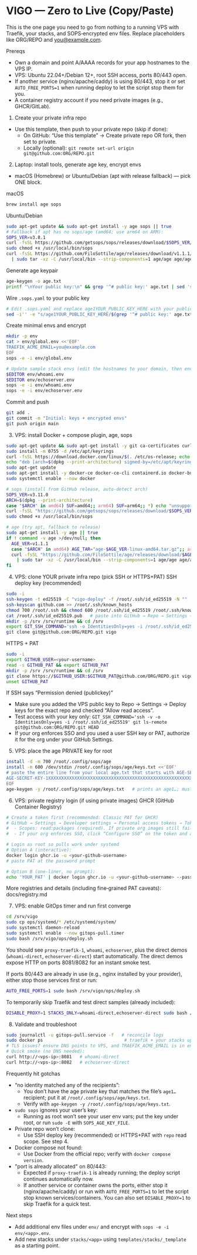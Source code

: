 # VIGO — Zero to Live (Copy/Paste)

This is the one page you need to go from nothing to a running VPS with Traefik, your stacks, and SOPS‑encrypted env files. Replace placeholders like ORG/REPO and you@example.com.

Prereqs
- Own a domain and point A/AAAA records for your app hostnames to the VPS IP.
- VPS: Ubuntu 22.04+/Debian 12+, root SSH access, ports 80/443 open.
- If another service (nginx/apache/caddy) is using 80/443, stop it or set `AUTO_FREE_PORTS=1` when running deploy to let the script stop them for you.
- A container registry account if you need private images (e.g., GHCR/GitLab).

1) Create your private infra repo
- Use this template, then push to your private repo (skip if done):
  - On GitHub: “Use this template” → Create private repo OR fork, then set to private.
  - Locally (optional): `git remote set-url origin git@github.com:ORG/REPO.git`

2) Laptop: install tools, generate age key, encrypt envs
- macOS (Homebrew) or Ubuntu/Debian (apt with release fallback) — pick ONE block.

macOS
```bash
brew install age sops
```

Ubuntu/Debian
```bash
sudo apt-get update && sudo apt-get install -y age sops || true
# Fallback if apt has no sops/age (amd64; use arm64 on ARM):
SOPS_VER=v3.8.1
curl -fsSL https://github.com/getsops/sops/releases/download/$SOPS_VER/sops-$SOPS_VER.linux.amd64 | sudo tee /usr/local/bin/sops >/dev/null
sudo chmod +x /usr/local/bin/sops
curl -fsSL https://github.com/FiloSottile/age/releases/download/v1.1.1/age-v1.1.1-linux-amd64.tar.gz \
  | sudo tar -xz -C /usr/local/bin --strip-components=1 age/age age/age-keygen
```

Generate age keypair
```bash
age-keygen -o age.txt
printf "\nYour public key:\n" && grep '^# public key:' age.txt | sed 's/# public key: //'
```

Wire `.sops.yaml` to your public key
```bash
# Edit .sops.yaml and replace age1YOUR_PUBLIC_KEY_HERE with your public key
sed -i'' -e "s/age1YOUR_PUBLIC_KEY_HERE/$(grep '^# public key:' age.txt | sed 's/# public key: //')/" .sops.yaml
```

Create minimal envs and encrypt
```bash
mkdir -p env
cat > env/global.env <<'EOF'
TRAEFIK_ACME_EMAIL=you@example.com
EOF
sops -e -i env/global.env

# Update sample stack envs (edit the hostnames to your domain, then encrypt)
$EDITOR env/whoami.env
$EDITOR env/echoserver.env
sops -e -i env/whoami.env
sops -e -i env/echoserver.env
```

Commit and push
```bash
git add .
git commit -m "Initial: keys + encrypted envs"
git push origin main
```

3) VPS: install Docker + compose plugin, age, sops
```bash
sudo apt-get update && sudo apt-get install -y git ca-certificates curl gnupg rsync
sudo install -m 0755 -d /etc/apt/keyrings
curl -fsSL https://download.docker.com/linux/$(. /etc/os-release; echo "$ID")/gpg | sudo gpg --dearmor -o /etc/apt/keyrings/docker.gpg
echo "deb [arch=$(dpkg --print-architecture) signed-by=/etc/apt/keyrings/docker.gpg] https://download.docker.com/linux/$(. /etc/os-release; echo "$ID") $(. /etc/os-release; echo "$VERSION_CODENAME") stable" | sudo tee /etc/apt/sources.list.d/docker.list >/dev/null
sudo apt-get update
sudo apt-get install -y docker-ce docker-ce-cli containerd.io docker-buildx-plugin docker-compose-plugin
sudo systemctl enable --now docker

# sops (install from GitHub release, auto-detect arch)
SOPS_VER=v3.11.0
ARCH=$(dpkg --print-architecture)
case "$ARCH" in amd64) SUF=amd64;; arm64) SUF=arm64;; *) echo "unsupported arch: $ARCH"; exit 1;; esac
curl -fsSL "https://github.com/getsops/sops/releases/download/$SOPS_VER/sops-$SOPS_VER.linux.$SUF" | sudo tee /usr/local/bin/sops >/dev/null
sudo chmod +x /usr/local/bin/sops

# age (try apt, fallback to release)
sudo apt-get install -y age || true
if ! command -v age >/dev/null; then
  AGE_VER=v1.1.1
  case "$ARCH" in amd64) AGE_TAR="age-$AGE_VER-linux-amd64.tar.gz";; arm64) AGE_TAR="age-$AGE_VER-linux-arm64.tar.gz";; esac
  curl -fsSL "https://github.com/FiloSottile/age/releases/download/$AGE_VER/$AGE_TAR" \
    | sudo tar -xz -C /usr/local/bin --strip-components=1 age/age age/age-keygen
fi
```

4) VPS: clone YOUR private infra repo (pick SSH or HTTPS+PAT)
SSH deploy key (recommended)
```bash
sudo -i
ssh-keygen -t ed25519 -C "vigo-deploy" -f /root/.ssh/id_ed25519 -N ""
ssh-keyscan github.com >> /root/.ssh/known_hosts
chmod 700 /root/.ssh && chmod 600 /root/.ssh/id_ed25519 /root/.ssh/known_hosts
cat /root/.ssh/id_ed25519.pub   # paste into GitHub → Repo → Settings → Deploy keys (read-only)
mkdir -p /srv /srv/runtime && cd /srv
export GIT_SSH_COMMAND='ssh -o IdentitiesOnly=yes -i /root/.ssh/id_ed25519'
git clone git@github.com:ORG/REPO.git vigo
```

HTTPS + PAT
```bash
sudo -i
export GITHUB_USER=<your-username>
read -s GITHUB_PAT && export GITHUB_PAT
mkdir -p /srv /srv/runtime && cd /srv
git clone https://$GITHUB_USER:$GITHUB_PAT@github.com/ORG/REPO.git vigo
unset GITHUB_PAT
```

If SSH says “Permission denied (publickey)”
- Make sure you added the VPS public key to Repo → Settings → Deploy keys for the exact repo and checked “Allow read access”.
- Test access with your key only: `GIT_SSH_COMMAND='ssh -v -o IdentitiesOnly=yes -i /root/.ssh/id_ed25519' git ls-remote git@github.com:ORG/REPO.git HEAD`
- If your org enforces SSO and you used a user SSH key or PAT, authorize it for the org under your GitHub Settings.

5) VPS: place the age PRIVATE key for root
```bash
install -d -m 700 /root/.config/sops/age
install -m 600 /dev/stdin /root/.config/sops/age/keys.txt <<'EOF'
# paste the entire line from your local age.txt that starts with AGE-SECRET-KEY-1
AGE-SECRET-KEY-1XXXXXXXXXXXXXXXXXXXXXXXXXXXXXXXXXXXXXXXXXXXXXXXXXXXXXXXXXX
EOF
age-keygen -y /root/.config/sops/age/keys.txt   # prints an age1…; must match recipients in your env files
```

6) VPS: private registry login (if using private images)
GHCR (GitHub Container Registry)
```bash
# Create a token first (recommended: Classic PAT for GHCR)
# GitHub → Settings → Developer settings → Personal access tokens → Tokens (classic) → Generate
#  - Scopes: read:packages (required). If private org images still fail to pull, add repo (Read)
#  - If your org enforces SSO, click “Configure SSO” on the token and authorize it for the org

# Login as root so pulls work under systemd
# Option A (interactive):
docker login ghcr.io -u <your-github-username>
# paste PAT at the password prompt

# Option B (one-liner, no prompt):
echo 'YOUR_PAT' | docker login ghcr.io -u <your-github-username> --password-stdin
```
More registries and details (including fine‑grained PAT caveats): docs/registry.md

7) VPS: enable GitOps timer and run first converge
```bash
cd /srv/vigo
sudo cp ops/systemd/* /etc/systemd/system/
sudo systemctl daemon-reload
sudo systemctl enable --now gitops-pull.timer
sudo bash /srv/vigo/ops/deploy.sh
```

You should see `proxy-traefik-1`, `whoami`, `echoserver`, plus the direct demos (`whoami-direct`, `echoserver-direct`) start automatically. The direct demos expose HTTP on ports 8081/8082 for an instant smoke test.

If ports 80/443 are already in use (e.g., nginx installed by your provider), either stop those services first or run:
```bash
AUTO_FREE_PORTS=1 sudo bash /srv/vigo/ops/deploy.sh
```
To temporarily skip Traefik and test direct samples (already included):
```bash
DISABLE_PROXY=1 STACKS_ONLY=whoami-direct,echoserver-direct sudo bash /srv/vigo/ops/deploy.sh
```

8) Validate and troubleshoot
```bash
sudo journalctl -u gitops-pull.service -f   # reconcile logs
sudo docker ps                               # traefik + your stacks up
# TLS issues? ensure DNS points to VPS, and TRAEFIK_ACME_EMAIL is in env/global.env (encrypted).
# Quick smoke (no DNS needed):
curl http://<vps-ip>:8081   # whoami-direct
curl http://<vps-ip>:8082   # echoserver-direct
```

Frequently hit gotchas
- “no identity matched any of the recipients”:
  - You don’t have the age private key that matches the file’s `age1…` recipient; put it at `/root/.config/sops/age/keys.txt`.
  - Verify with `age-keygen -y /root/.config/sops/age/keys.txt`.
- `sudo sops` ignores your user’s key:
  - Running as root won’t see your user env vars; put the key under root, or run `sudo -E` with `SOPS_AGE_KEY_FILE`.
- Private repo won’t clone:
  - Use SSH deploy key (recommended) or HTTPS+PAT with `repo` read scope. See step 4.
- Docker compose not found:
  - Use Docker from the official repo; verify with `docker compose version`.
 - "port is already allocated" on 80/443:
   - Expected if `proxy-traefik-1` is already running; the deploy script continues automatically now.
   - If another service or container owns the ports, either stop it (nginx/apache/caddy) or run with `AUTO_FREE_PORTS=1` to let the script stop known services/containers. You can also set `DISABLE_PROXY=1` to skip Traefik for a quick test.

Next steps
- Add additional env files under `env/` and encrypt with `sops -e -i env/<app>.env`.
- Add new stacks under `stacks/<app>` using `templates/stacks/_template` as a starting point.
